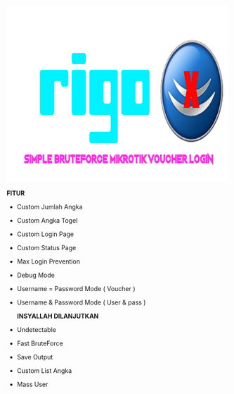<p align="center">
  <img src="https://raw.githubusercontent.com/Ubaii/rigo/main/rigo.png" alt="Rigo Logo" width="800" height="400"/>
</p>

  <b>FITUR</b>
- Custom Jumlah Angka
- Custom Angka Togel
- Custom Login Page
- Custom Status Page
- Max Login Prevention
- Debug Mode
- Username = Password Mode ( Voucher )
- Username & Password Mode ( User & pass )

  <b>INSYALLAH DILANJUTKAN</b>
- Undetectable
- Fast BruteForce
- Save Output
- Custom List Angka
- Mass User
